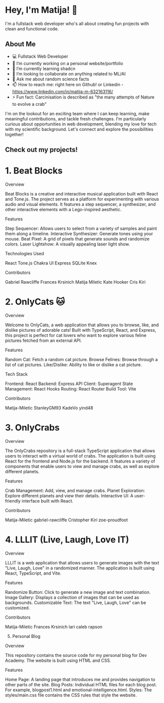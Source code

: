 # Hey, I'm Matija! 🌟  

I'm a fullstack web developer who's all about creating fun projects with clean and functional code.   


## About Me  

- 💻 Fullstack Web Developer
- 🔭 I’m currently working on a personal website/portfolio
- 🌱 I’m currently learning shadcn
- 👯 I’m looking to collaborate on anything related to ML/AI
- 💬 Ask me about random science facts
- 📫 How to reach me: right here on Github! or Linkedin - https://www.linkedin.com/in/matija-m-632163116/
- ⚡ Fun fact: Carcinisation is described as "the many attempts of Nature to evolve a crab"

I'm on the lookout for an exciting team where I can keep learning, make meaningful contributions, and tackle fresh challenges. I'm particularly curious about opportunities in web development, blending my love for tech with my scientific background. Let's connect and explore the possibilities together!  
   

## Check out my projects!


# 1. Beat Blocks  

Overview

Beat Blocks is a creative and interactive musical application built with React and Tone.js. The project serves as a platform for experimenting with various audio and visual elements. It features a step sequencer, a synthesizer, and other interactive elements with a Lego-inspired aesthetic.

Features

Step Sequencer: Allows users to select from a variety of samples and paint them along a timeline.
Interactive Synthesizer: Generate tones using your mouse.
Beat Pixel: A grid of pixels that generate sounds and randomize colors.
Laser Lightshow: A visually appealing laser light show.

Technologies Used

React
Tone.js
Chakra UI
Express
SQLite
Knex

Contributors

Gabriel Rawcliffe
Frances Krsinich
Matija Miletic
Kate Hooker
Cris Kiri

# 2. OnlyCats 🐱  

Overview

Welcome to OnlyCats, a web application that allows you to browse, like, and dislike pictures of adorable cats! Built with TypeScript, React, and Express, this project is perfect for cat lovers who want to explore various feline pictures fetched from an external API.

Features

Random Cat: Fetch a random cat picture.
Browse Felines: Browse through a list of cat pictures.
Like/Dislike: Ability to like or dislike a cat picture.

Tech Stack

Frontend: React
Backend: Express
API Client: Superagent
State Management: React Hooks
Routing: React Router
Build Tool: Vite

Contributors

 Matija-Miletic
 StanleyGM93
 KadeVo
 yind48 

# 3. OnlyCrabs  

Overview

The OnlyCrabs repository is a full-stack TypeScript application that allows users to interact with a virtual world of crabs. The application is built using React for the frontend and Node.js for the backend. It features a variety of components that enable users to view and manage crabs, as well as explore different planets.

Features

Crab Management: Add, view, and manage crabs.
Planet Exploration: Explore different planets and view their details.
Interactive UI: A user-friendly interface built with React.

Contributors

 Matija-Miletic
 gabriel-rawcliffe
 Cristopher Kiri
 zoe-proudfoot

# 4. LLLIT (Live, Laugh, Love IT)  

Overview

LLLIT is a web application that allows users to generate images with the text "Live, Laugh, Love" in a randomized manner. The application is built using React, TypeScript, and Vite.

Features

Randomize Button: Click to generate a new image and text combination.
Image Gallery: Displays a collection of images that can be used as backgrounds.
Customizable Text: The text "Live, Laugh, Love" can be customized.

Contributors

 Matija-Miletic
 Frances Krsinich
 lari
 caleb rapson 

5. Personal Blog  

Overview

This repository contains the source code for my personal blog for Dev Academy. The website is built using HTML and CSS.

Features

Home Page: A landing page that introduces me and provides navigation to other parts of the site.
Blog Posts: Individual HTML files for each blog post. For example, blogpost1.html and emotional-intelligence.html.
Styles: The styles/main.css file contains the CSS rules that style the website.
